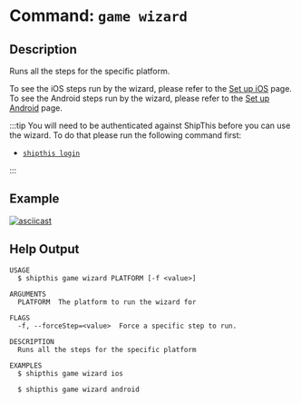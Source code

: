 # Command: `game wizard`

## Description

Runs all the steps for the specific platform.

To see the iOS steps run by the wizard, please refer to the [Set up iOS](/docs/ios) page.
To see the Android steps run by the wizard, please refer to the [Set up Android](/docs/android) page.

:::tip
You will need to be authenticated against ShipThis before you can use the wizard.
To do that please run the following command first:

- [`shipthis login`](/docs/reference/login)

:::

## Example

[![asciicast](https://asciinema.org/a/hOV55wY2oCeccoQXr0OgxWuhk.svg)](https://asciinema.org/a/hOV55wY2oCeccoQXr0OgxWuhk#shipthis-col120row32)

## Help Output

```help
USAGE
  $ shipthis game wizard PLATFORM [-f <value>]

ARGUMENTS
  PLATFORM  The platform to run the wizard for

FLAGS
  -f, --forceStep=<value>  Force a specific step to run.

DESCRIPTION
  Runs all the steps for the specific platform

EXAMPLES
  $ shipthis game wizard ios

  $ shipthis game wizard android
```
